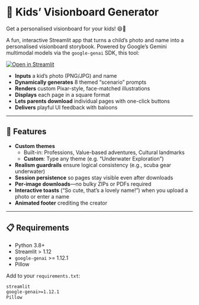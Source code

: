 # 📖 Kids’ Visionboard Generator

Get a personalised visionboard for your kids! 😄🧿

A fun, interactive Streamlit app that turns a child’s photo and name into a personalised visionboard storybook. Powered by Google’s Gemini multimodal models via the `google-genai` SDK, this tool:

[![Open in Streamlit](https://static.streamlit.io/badges/streamlit_badge_black_white.svg)](https://visionary-kid.streamlit.app/)

- **Inputs** a kid’s photo (PNG/JPG) and name  
- **Dynamically generates** 8 themed “scenario” prompts  
- **Renders** custom Pixar-style, face-matched illustrations  
- **Displays** each page in a square format  
- **Lets parents download** individual pages with one-click buttons  
- **Delivers** playful UI feedback with baloons

---

## 🚀 Features

- **Custom themes**  
  - Built-in: Professions, Value-based adventures, Cultural landmarks  
  - **Custom**: Type any theme (e.g. “Underwater Exploration”)  
- **Realism guardrails** ensure logical consistency (e.g., scuba gear underwater)  
- **Session persistence** so pages stay visible even after downloads  
- **Per-image downloads**—no bulky ZIPs or PDFs required  
- **Interactive toasts** (“So cute, that’s a lovely name!”) when you upload a photo or enter a name  
- **Animated footer** crediting the creator

---

## 📋 Requirements

- Python 3.8+  
- Streamlit > 1.12  
- `google-genai` >= 1.12.1  
- Pillow  

Add to your `requirements.txt`:

```txt
streamlit
google-genai>=1.12.1
Pillow
